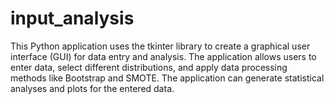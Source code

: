 # input_analysis
This Python application uses the tkinter library to create a graphical user interface (GUI) for data entry and analysis. The application allows users to enter data, select different distributions, and apply data processing methods like Bootstrap and SMOTE. The application can generate statistical analyses and plots for the entered data.
